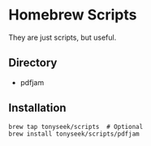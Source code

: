 # Homebrew Scripts

They are just scripts, but useful.

## Directory

- pdfjam

## Installation

```
brew tap tonyseek/scripts  # Optional
brew install tonyseek/scripts/pdfjam
```
